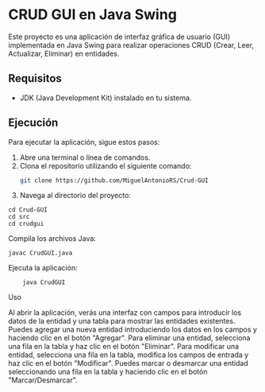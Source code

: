 # CRUD GUI en Java Swing

Este proyecto es una aplicación de interfaz gráfica de usuario (GUI) implementada en Java Swing para realizar operaciones CRUD (Crear, Leer, Actualizar, Eliminar) en entidades.

## Requisitos

- JDK (Java Development Kit) instalado en tu sistema. 
 
## Ejecución 

Para ejecutar la aplicación, sigue estos pasos:

1. Abre una terminal o línea de comandos.
2. Clona el repositorio utilizando el siguiente comando:
   ```bash
   git clone https://github.com/MiguelAntonioRS/Crud-GUI

3. Navega al directorio del proyecto:


```
cd Crud-GUI
cd src
cd crudgui
```
   
 Compila los archivos Java:

```
javac CrudGUI.java
```
Ejecuta la aplicación:

```
    java CrudGUI
```
Uso

   Al abrir la aplicación, verás una interfaz con campos para introducir los datos de la entidad y una tabla para mostrar las entidades existentes.
   Puedes agregar una nueva entidad introduciendo los datos en los campos y haciendo clic en el botón "Agregar".
   Para eliminar una entidad, selecciona una fila en la tabla y haz clic en el botón "Eliminar".
   Para modificar una entidad, selecciona una fila en la tabla, modifica los campos de entrada y haz clic en el botón "Modificar". 
   Puedes marcar o desmarcar una entidad seleccionando una fila en la tabla y haciendo clic en el botón "Marcar/Desmarcar".
